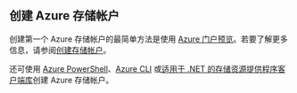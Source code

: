 ## 创建 Azure 存储帐户
创建第一个 Azure 存储帐户的最简单方法是使用 [Azure 门户预览](https://portal.azure.cn)。若要了解更多信息，请参阅[创建存储帐户](/documentation/articles/storage-create-storage-account/#create-a-storage-account)。

还可使用 [Azure PowerShell](/documentation/articles/storage-powershell-guide-full/)、[Azure CLI](/documentation/articles/storage-azure-cli/) 或[适用于 .NET 的存储资源提供程序客户端库](https://msdn.microsoft.com/zh-cn/library/azure/mt131037.aspx)创建 Azure 存储帐户。

<!---HONumber=Mooncake_1226_2016-->
